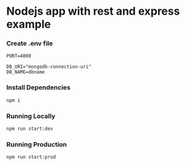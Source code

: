 # Nodejs app with rest and express example

### Create .env file

```env
PORT=4000

DB_URI="mongodb-connection-uri"
DB_NAME=dbname
```

### Install Dependencies
```bash
npm i
```

### Running Locally
```bash
npm run start:dev
```

### Running Production
```bash
npm run start:prod
```
